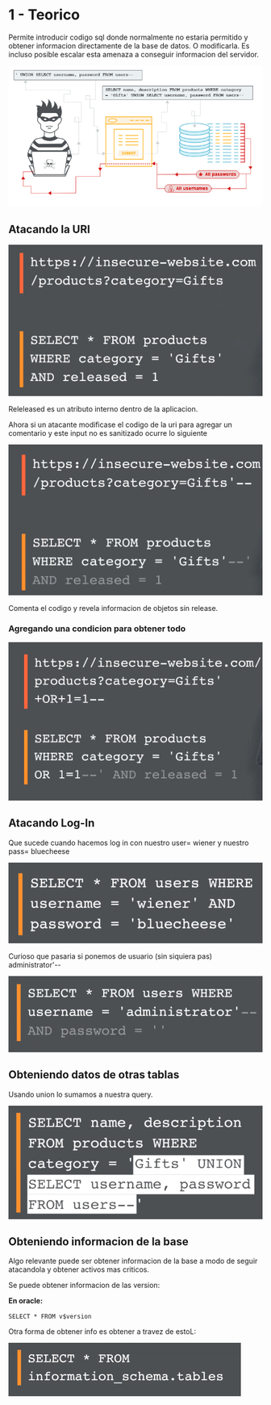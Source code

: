 # 1 - Teorico

Permite introducir codigo sql donde normalmente no estaria permitido y obtener informacion directamente de la base de datos. O modificarla. Es incluso posible escalar esta amenaza a conseguir informacion del servidor.

![](../../.gitbook/assets/imagen%20%28596%29.png)

## Atacando la URI

![](../../.gitbook/assets/imagen%20%28597%29.png)

Releleased es un atributo interno dentro de la aplicacion.

Ahora si un atacante modificase el codigo de la uri para agregar un comentario y este input no es sanitizado ocurre lo siguiente

![](../../.gitbook/assets/imagen%20%28591%29.png)

Comenta el codigo y revela informacion de objetos sin release.

### Agregando una condicion para obtener todo

![](../../.gitbook/assets/imagen%20%28594%29.png)

## Atacando Log-In

Que sucede cuando hacemos log in con nuestro user= wiener y nuestro pass= bluecheese

![](../../.gitbook/assets/imagen%20%28593%29.png)

Curioso que pasaria si ponemos de usuario \(sin siquiera pas\) administrator'--

![](../../.gitbook/assets/imagen%20%28598%29.png)

## Obteniendo datos de otras tablas

Usando union lo sumamos a nuestra query.

![](../../.gitbook/assets/imagen%20%28595%29.png)

## Obteniendo informacion de la base

Algo relevante puede ser obtener informacion de la base a modo de seguir atacandola y obtener activos mas criticos.

Se puede obtener informacion de las version:

**En oracle:**

```text
SELECT * FROM v$version
```

Otra forma de obtener info es obtener a travez de estoL:

![](../../.gitbook/assets/imagen%20%28592%29.png)

